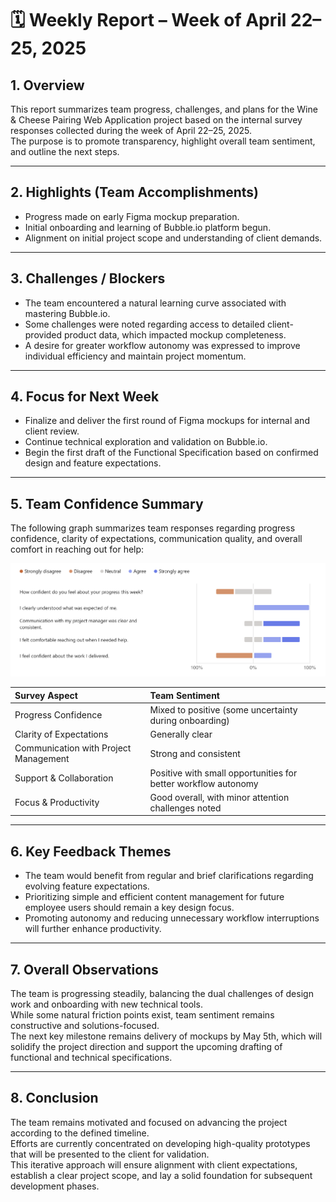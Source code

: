 # 🗓️ Weekly Report – Week of April 22–25, 2025

## 1. Overview

This report summarizes team progress, challenges, and plans for the Wine & Cheese Pairing Web Application project based on the internal survey responses collected during the week of April 22–25, 2025.  
The purpose is to promote transparency, highlight overall team sentiment, and outline the next steps.

---

## 2. Highlights (Team Accomplishments)

- Progress made on early Figma mockup preparation.
- Initial onboarding and learning of Bubble.io platform begun.
- Alignment on initial project scope and understanding of client demands.

---

## 3. Challenges / Blockers

- The team encountered a natural learning curve associated with mastering Bubble.io.
- Some challenges were noted regarding access to detailed client-provided product data, which impacted mockup completeness.
- A desire for greater workflow autonomy was expressed to improve individual efficiency and maintain project momentum.

---

## 4. Focus for Next Week

- Finalize and deliver the first round of Figma mockups for internal and client review.
- Continue technical exploration and validation on Bubble.io.
- Begin the first draft of the Functional Specification based on confirmed design and feature expectations.

---

## 5. Team Confidence Summary

The following graph summarizes team responses regarding progress confidence, clarity of expectations, communication quality, and overall comfort in reaching out for help:

![Team Confidence Survey Results](../../Assets/teamConfidenceSurveyResultsWeek1.png)

| Survey Aspect | Team Sentiment |
|:--------------|:---------------|
| Progress Confidence | Mixed to positive (some uncertainty during onboarding) |
| Clarity of Expectations | Generally clear |
| Communication with Project Management | Strong and consistent |
| Support & Collaboration | Positive with small opportunities for better workflow autonomy |
| Focus & Productivity | Good overall, with minor attention challenges noted |

---

## 6. Key Feedback Themes

- The team would benefit from regular and brief clarifications regarding evolving feature expectations.
- Prioritizing simple and efficient content management for future employee users should remain a key design focus.
- Promoting autonomy and reducing unnecessary workflow interruptions will further enhance productivity.

---

## 7. Overall Observations

The team is progressing steadily, balancing the dual challenges of design work and onboarding with new technical tools.  
While some natural friction points exist, team sentiment remains constructive and solutions-focused.  
The next key milestone remains delivery of mockups by May 5th, which will solidify the project direction and support the upcoming drafting of functional and technical specifications.

---

## 8. Conclusion

The team remains motivated and focused on advancing the project according to the defined timeline.  
Efforts are currently concentrated on developing high-quality prototypes that will be presented to the client for validation.  
This iterative approach will ensure alignment with client expectations, establish a clear project scope, and lay a solid foundation for subsequent development phases.
